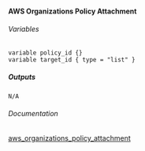 ####  AWS Organizations Policy Attachment


###### Variables
```
variable policy_id {}
variable target_id { type = "list" }
```

##### Outputs
```
N/A
```

###### Documentation
[aws_organizations_policy_attachment](https://www.terraform.io/docs/providers/aws/r/organizations_policy_attachment.html)
